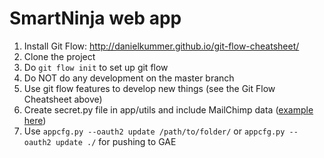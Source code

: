 SmartNinja web app
==========

1. Install Git Flow: http://danielkummer.github.io/git-flow-cheatsheet/
2. Clone the project
3. Do ```git flow init``` to set up git flow
4. Do NOT do any development on the master branch
5. Use git flow features to develop new things (see the Git Flow Cheatsheet above)
6. Create secret.py file in app/utils and include MailChimp data ([example here](https://github.com/mailchimp/mcapi2-python-examples/blob/master/django/mcapi_python_example/utils.py))
7. Use ```appcfg.py --oauth2 update /path/to/folder/``` or ```appcfg.py --oauth2 update ./``` for pushing to GAE